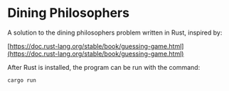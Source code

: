 Dining Philosophers
===================

A solution to the dining philosophers problem written in Rust, inspired by:

[https://doc.rust-lang.org/stable/book/guessing-game.html](https://doc.rust-lang.org/stable/book/guessing-game.html)

After Rust is installed, the program can be run with the command:

```
cargo run
```
